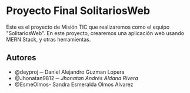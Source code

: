 # Proyecto Final SolitariosWeb

Este es el proyecto de Misión TIC que realizaremos como el equipo "SolitariosWeb". En este proyecto, crearemos una aplicación web usando  MERN Stack, y otras herramientas.

## Autores

- @deyproj ─ Daniel Alejandro Guzman Lopera
- @Jhonatan9812 ─ *Jhonatan Andrés Aldana Rivera*
- @EsmeOlmos- Sandra Esmeralda Olmos Alvarez
